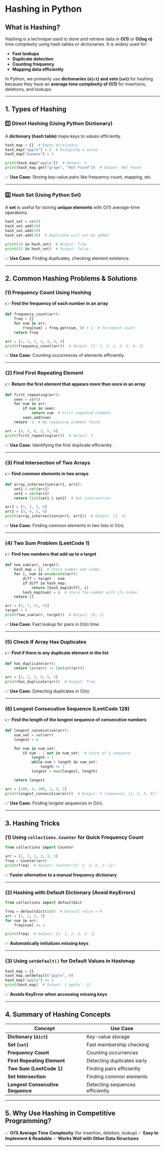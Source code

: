 # Hashing in Python 

## **What is Hashing?**

Hashing is a technique used to store and retrieve data in **O(1)** or **O(log n)** time complexity using hash tables or dictionaries. It is widely used for:

- **Fast lookups**
- **Duplicate detection**
- **Counting frequency**
- **Mapping data efficiently**

In Python, we primarily use **dictionaries (`dict`) and sets (`set`)** for hashing because they have an **average time complexity of O(1)** for insertions, deletions, and lookups.

------

## **1. Types of Hashing**

### **1️⃣ Direct Hashing (Using Python Dictionary)**

A **dictionary (hash table)** maps keys to values efficiently.

```python
hash_map = {}  # Empty dictionary
hash_map["apple"] = 5  # Assigning a value
hash_map["banana"] = 3

print(hash_map["apple"])  # Output: 5
print(hash_map.get("grape", "Not Found"))  # Output: Not Found
```

✅ **Use Case:** Storing key-value pairs like frequency count, mapping, etc.

------

### **2️⃣ Hash Set (Using Python Set)**

A **set** is useful for storing **unique elements** with O(1) average-time operations.

```python
hash_set = set()
hash_set.add(10)
hash_set.add(20)
hash_set.add(10)  # Duplicate will not be added

print(10 in hash_set)  # Output: True
print(15 in hash_set)  # Output: False
```

✅ **Use Case:** Finding duplicates, checking element existence.

------

## **2. Common Hashing Problems & Solutions**

### **(1) Frequency Count Using Hashing**

👉 **Find the frequency of each number in an array**

```python
def frequency_count(arr):
    freq = {}
    for num in arr:
        freq[num] = freq.get(num, 0) + 1  # Increment count
    return freq

arr = [1, 2, 2, 3, 3, 3, 4]
print(frequency_count(arr))  # Output: {1: 1, 2: 2, 3: 3, 4: 1}
```

✅ **Use Case:** Counting occurrences of elements efficiently.

------

### **(2) Find First Repeating Element**

👉 **Return the first element that appears more than once in an array**

```python
def first_repeating(arr):
    seen = set()
    for num in arr:
        if num in seen:
            return num  # First repeated element
        seen.add(num)
    return -1  # No repeating element found

arr = [4, 5, 6, 3, 5, 6]
print(first_repeating(arr))  # Output: 5
```

✅ **Use Case:** Identifying the first duplicate efficiently.

------

### **(3) Find Intersection of Two Arrays**

👉 **Find common elements in two arrays**

```python
def array_intersection(arr1, arr2):
    set1 = set(arr1)
    set2 = set(arr2)
    return list(set1 & set2)  # Set intersection

arr1 = [1, 2, 3, 4]
arr2 = [3, 4, 5, 6]
print(array_intersection(arr1, arr2))  # Output: [3, 4]
```

✅ **Use Case:** Finding common elements in two lists in O(n).

------

### **(4) Two Sum Problem (LeetCode 1)**

👉 **Find two numbers that add up to a target**

```python
def two_sum(arr, target):
    hash_map = {}  # Store number and index
    for i, num in enumerate(arr):
        diff = target - num
        if diff in hash_map:
            return [hash_map[diff], i]
        hash_map[num] = i  # Store the number with its index
    return []

arr = [2, 7, 11, 15]
target = 9
print(two_sum(arr, target))  # Output: [0, 1]
```

✅ **Use Case:** Fast lookup for pairs in O(n) time.

------

### **(5) Check If Array Has Duplicates**

👉 **Find if there is any duplicate element in the list**

```python
def has_duplicate(arr):
    return len(arr) != len(set(arr))

arr = [1, 2, 3, 4, 5, 3]
print(has_duplicate(arr))  # Output: True
```

✅ **Use Case:** Detecting duplicates in O(n).

------

### **(6) Longest Consecutive Sequence (LeetCode 128)**

👉 **Find the length of the longest sequence of consecutive numbers**

```python
def longest_consecutive(arr):
    num_set = set(arr)
    longest = 0

    for num in num_set:
        if num - 1 not in num_set:  # Start of a sequence
            length = 1
            while num + length in num_set:
                length += 1
            longest = max(longest, length)

    return longest

arr = [100, 4, 200, 1, 3, 2]
print(longest_consecutive(arr))  # Output: 4 (sequence: [1, 2, 3, 4])
```

✅ **Use Case:** Finding longest sequences in O(n).

------

## **3. Hashing Tricks**

### **(1) Using `collections.Counter` for Quick Frequency Count**

```python
from collections import Counter

arr = [1, 2, 2, 3, 3, 3]
freq = Counter(arr)
print(freq)  # Output: Counter({3: 3, 2: 2, 1: 1})
```

✅ **Faster alternative to a manual frequency dictionary**

------

### **(2) Hashing with Default Dictionary (Avoid KeyErrors)**

```python
from collections import defaultdict

freq = defaultdict(int)  # Default value = 0
arr = [1, 2, 2, 3]
for num in arr:
    freq[num] += 1

print(freq)  # Output: {1: 1, 2: 2, 3: 1}
```

✅ **Automatically initializes missing keys**

------

### **(3) Using `setdefault()` for Default Values in Hashmap**

```python
hash_map = {}
hash_map.setdefault("apple", 0)
hash_map["apple"] += 1
print(hash_map)  # Output: {'apple': 1}
```

✅ **Avoids KeyError when accessing missing keys**

------

## **4. Summary of Hashing Concepts**

| **Concept**                      | **Use Case**                    |
| -------------------------------- | ------------------------------- |
| **Dictionary (`dict`)**          | Key-value storage               |
| **Set (`set`)**                  | Fast membership checking        |
| **Frequency Count**              | Counting occurrences            |
| **First Repeating Element**      | Detecting duplicates early      |
| **Two Sum (LeetCode 1)**         | Finding pairs efficiently       |
| **Set Intersection**             | Finding common elements         |
| **Longest Consecutive Sequence** | Detecting sequences efficiently |

------

## **5. Why Use Hashing in Competitive Programming?**

✅ **O(1) Average Time Complexity** (for insertion, deletion, lookup)
 ✅ **Easy to Implement & Readable**
 ✅ **Works Well with Other Data Structures**

------

